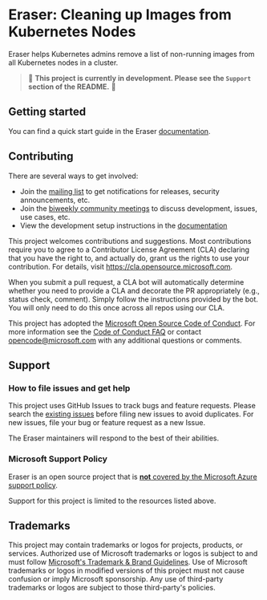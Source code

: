 # Eraser: Cleaning up Images from Kubernetes Nodes

Eraser helps Kubernetes admins remove a list of non-running images from all Kubernetes nodes in a cluster.

> 🚨  **This project is currently in development. Please see the `Support` section of the README.** 🚨

## Getting started

You can find a quick start guide in the Eraser [documentation](https://azure.github.io/eraser/docs/quick-start).

## Contributing

There are several ways to get involved:
* Join the [mailing list](https://groups.google.com/u/1/g/eraser-dev) to get notifications for releases, security announcements, etc.
* Join the [biweekly community meetings](https://docs.google.com/document/d/1Sj5u47K3WUGYNPmQHGFpb52auqZb1FxSlWAQnPADhWI/edit) to discuss development, issues, use cases, etc.
* View the development setup instructions in the [documentation](https://azure.github.io/eraser/docs/setup)

This project welcomes contributions and suggestions.  Most contributions require you to agree to a Contributor License Agreement (CLA) declaring that you have the right to, and actually do, grant us the rights to use your contribution. For details, visit https://cla.opensource.microsoft.com.

When you submit a pull request, a CLA bot will automatically determine whether you need to provide a CLA and decorate the PR appropriately (e.g., status check, comment). Simply follow the instructions provided by the bot. You will only need to do this once across all repos using our CLA.

This project has adopted the [Microsoft Open Source Code of Conduct](https://opensource.microsoft.com/codeofconduct/). For more information see the [Code of Conduct FAQ](https://opensource.microsoft.com/codeofconduct/faq/) or contact [opencode@microsoft.com](mailto:opencode@microsoft.com) with any additional questions or comments.

## Support

### How to file issues and get help
This project uses GitHub Issues to track bugs and feature requests. Please search the [existing issues](https://github.com/Azure/eraser/issues) before filing new issues to avoid duplicates. For new issues, file your bug or feature request as a new Issue.

The Eraser maintainers will respond to the best of their abilities.

### Microsoft Support Policy
Eraser is an open source project that is [**not** covered by the Microsoft Azure support policy](https://support.microsoft.com/en-us/help/2941892/support-for-linux-and-open-source-technology-in-azure).

Support for this project is limited to the resources listed above.

## Trademarks

This project may contain trademarks or logos for projects, products, or services. Authorized use of Microsoft trademarks or logos is subject to and must follow [Microsoft's Trademark & Brand Guidelines](https://www.microsoft.com/en-us/legal/intellectualproperty/trademarks/usage/general). Use of Microsoft trademarks or logos in modified versions of this project must not cause confusion or imply Microsoft sponsorship. Any use of third-party trademarks or logos are subject to those third-party's policies.
